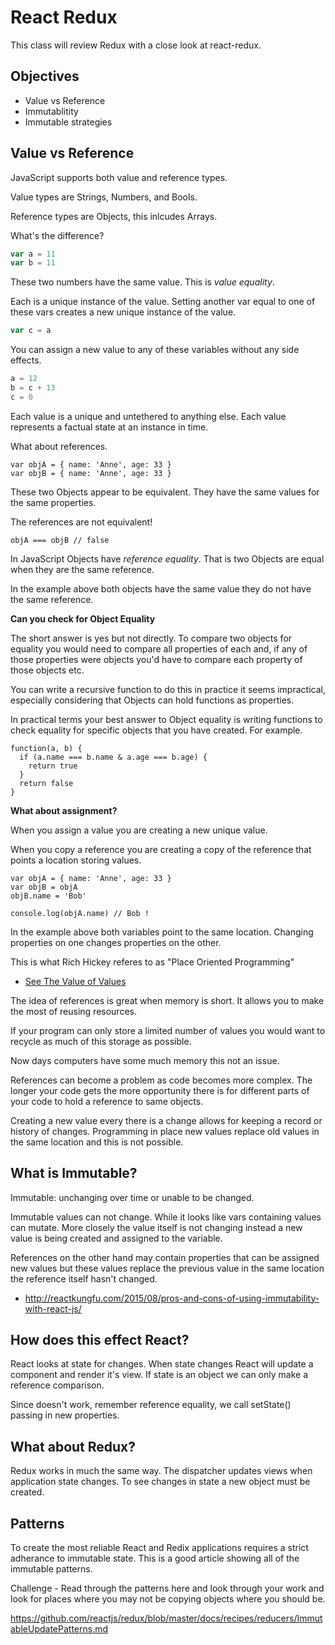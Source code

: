 # React Redux

This class will review Redux with a close look at react-redux.

## Objectives 

- Value vs Reference
- Immutablitity
- Immutable strategies  

## Value vs Reference

JavaScript supports both value and reference types. 

Value types are Strings, Numbers, and Bools. 

Reference types are Objects, this inlcudes Arrays. 

What's the difference? 

```JavaScript
var a = 11
var b = 11
```

These two numbers have the same value. This is _value equality_.

Each is a unique instance of the value. Setting another var equal to
one of these vars creates a new unique instance of the value. 

```JavaScript
var c = a
```

You can assign a new value to any of these variables without any side
effects. 

```JavaScript
a = 12
b = c + 13
c = 0
```

Each value is a unique and untethered to anything else. Each value 
represents a factual state at an instance in time. 

What about references. 

```
var objA = { name: 'Anne', age: 33 }
var objB = { name: 'Anne', age: 33 }
```

These two Objects appear to be equivalent. They have the same values 
for the same properties. 

The references are not equivalent!

```
objA === objB // false
```

In JavaScript Objects have _reference equality_.
That is two Objects are equal when they are the same reference. 

In the example above both objects have the same value they do not have 
the same reference. 

**Can you check for Object Equality**

The short answer is yes but not directly. To compare two objects for equality
you would need to compare all properties of each and, if any of those 
properties were objects you'd have to compare each property of those
objects etc. 

You can write a recursive function to do this in practice it seems impractical, 
especially considering that Objects can hold functions as properties. 

In practical terms your best answer to Object equality is writing 
functions to check equality for specific objects that you have created. 
For example. 

```
function(a, b) {
  if (a.name === b.name & a.age === b.age) {
    return true
  } 
  return false
}
```

**What about assignment?** 

When you assign a value you are creating a new unique value. 

When you copy a reference you are creating a copy of the reference 
that points a location storing values. 

```
var objA = { name: 'Anne', age: 33 }
var objB = objA
objB.name = 'Bob'

console.log(objA.name) // Bob !
```

In the example above both variables point to the same location. 
Changing properties on one changes properties on the other. 

This is what Rich Hickey referes to as "Place Oriented Programming"

- [See The Value of Values](https://www.youtube.com/watch?v=-6BsiVyC1kM)

The idea of references is great when memory is short. It allows 
you to make the most of reusing resources. 

If your program can only store a limited number of values you would
want to recycle as much of this storage as possible. 

Now days computers have some much memory this not an issue. 

References can become a problem as code becomes more complex. The longer 
your code gets the more opportunity there is for different parts of your 
code to hold a reference to same objects.

Creating a new value every there is a change allows for keeping a record 
or history of changes. Programming in place new values replace old 
values in the same location and this is not possible. 

## What is Immutable?

Immutable: unchanging over time or unable to be changed.

Immutable values can not change. While it looks like vars containing 
values can mutate. More closely the value itself is not changing instead
a new value is being created and assigned to the variable. 

References on the other hand may contain properties that can be assigned 
new values but these values replace the previous value in the same location
the reference itself hasn't changed. 

- http://reactkungfu.com/2015/08/pros-and-cons-of-using-immutability-with-react-js/

## How does this effect React?

React looks at state for changes. When state changes React will update 
a component and render it's view. If state is an object we can only 
make a reference comparison. 

Since doesn't work, remember reference equality, we call setState() 
passing in new properties.  

## What about Redux?

Redux works in much the same way. The dispatcher updates views when 
application state changes. To see changes in state a new object 
must be created. 

## Patterns 

To create the most reliable React and Redix applications requires a 
strict adherance to immutable state. This is a good article showing 
all of the immutable patterns. 

Challenge - Read through the patterns here and look through your 
work and look for places where you may not be copying objects 
where you should be. 

https://github.com/reactjs/redux/blob/master/docs/recipes/reducers/ImmutableUpdatePatterns.md


